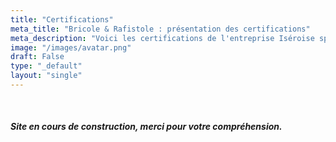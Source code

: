 ```yaml
---
title: "Certifications"
meta_title: "Bricole & Rafistole : présentation des certifications"
meta_description: "Voici les certifications de l'entreprise Iséroise spécialisée dans la réparation de petit électroménager, hifi, cartes électroniques, outillage et objet divers."
image: "/images/avatar.png"
draft: False
type: "_default"
layout: "single"
---
```

<br>
<h5>Site en cours de construction, merci pour votre compréhension.</h5>
